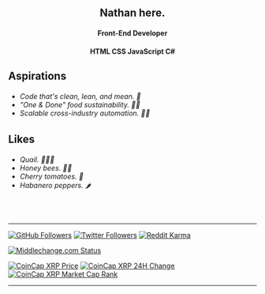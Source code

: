 <!-- ### Hi there 👋 -->

<!--
**TrueNathanD/TrueNathanD** is a ✨ _special_ ✨ repository because its `README.md` (this file) appears on your GitHub profile.

Here are some ideas to get you started:

- 🔭 I’m currently working on ...
- 🌱 I’m currently learning ...
- 👯 I’m looking to collaborate on ...
- 🤔 I’m looking for help with ...
- 💬 Ask me about ...
- 📫 How to reach me: ...
- 😄 Pronouns: ...
- ⚡ Fun fact: ...
-->
<html>
  <head>
  </head>
  <body>
    <h2 align="center">Nathan here.</h2>
    <h4 align="center">Front-End Developer</h4>
    <h4 align="center">HTML CSS JavaScript C#</h4>
    <h2>Aspirations</h2>
    <h6>
    <ul>
      <li>Code that's clean, lean, and mean. 🤖</li>
      <li>"One & Done" food sustainability. 🤖🌱</li>
      <li>Scalable cross-industry automation. 🤖🥪</li>
    </ul>
    </h6>
    <h2>Likes</h2>
    <h6>
    <ul>
      <li>Quail. 🐣🥚🍗</li>
      <li>Honey bees. 🍯🐝</li>
      <li>Cherry tomatoes. 🍅</li>
      <li>Habanero peppers. 🌶️</li>
    </ul>
    </h6>
    <br>
  </body>
</html>

---

<!-- Social Media -->

[![GitHub Followers](https://img.shields.io/github/followers/TrueNathanD?color=black&logo=github&logoColor=white&style=for-the-badge)](https://github.com/TrueNathanD)
[![Twitter Followers](https://img.shields.io/twitter/follow/TrueNathanD?color=black&label=Followers&logo=twitter&logoColor=white&style=for-the-badge)](https://twitter.com/TrueNathanD)
[![Reddit Karma](https://img.shields.io/reddit/user-karma/combined/TrueNathan?color=black&label=Karma&logo=reddit&logoColor=white&style=for-the-badge)](https://www.reddit.com/user/TrueNathan)
<!-- YouTube Channel Views Link
[![YouTube Channel Views](https://img.shields.io/youtube/channel/views/UCUZKOXAXf1sqII9P5yojcJA?color=black&logo=youtube&logoColor=white&style=for-the-badge)](https://www.youtube.com/channel/UCUZKOXAXf1sqII9P5yojcJA)
-->
[![Middlechange.com Status](https://img.shields.io/website?down_color=critical&down_message=DOWN&label=Middlechange.com&logo=xrp&logoColor=white&style=for-the-badge&up_color=success&up_message=UP&url=https%3A%2F%2Fwww.middlechange.com%2F)](https://www.middlechange.com/)

[![CoinCap XRP Price](https://img.shields.io/coincap/price-usd/xrp?color=black&label=XRP%20Price&logo=xrp&logoColor=white&style=for-the-badge)](https://coincap.io/assets/xrp)
[![CoinCap XRP 24H Change](https://img.shields.io/coincap/change-percent-24hr/xrp?color=black&label=XRP%2024H%20Change&logo=xrp&logoColor=white&style=for-the-badge)](https://coincap.io/assets/xrp)
[![CoinCap XRP Market Cap Rank](https://img.shields.io/coincap/rank/xrp?color=black&label=XRP%20Market%20Cap%20Rank&logo=xrp&logoColor=white&style=for-the-badge)](https://coincap.io/assets/xrp)

---

<!-- Only the real ones see this. -->

